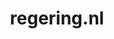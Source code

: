---
layout: post
title: "regering.nl"
internal_url: "/dutchgov/regering.nl.html"
subdomains_count: 2
all_subdomains_count: 7
urls_count: 2
ssl_rank: 0
http_rank: 75
url_link: /data/regering.nl/urls.txt
all_subdomains_link: /data/regering.nl/all_subdomains.txt
subdomains_link: /data/regering.nl/subdomains.txt
categories: dutchgov
---